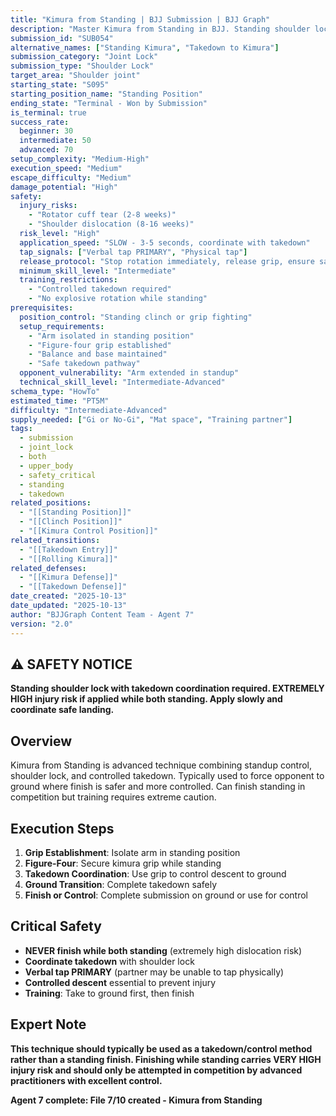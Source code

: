 ```yaml
---
title: "Kimura from Standing | BJJ Submission | BJJ Graph"
description: "Master Kimura from Standing in BJJ. Standing shoulder lock variation. Success: Beginner 30%, Intermediate 50%, Advanced 70%."
submission_id: "SUB054"
alternative_names: ["Standing Kimura", "Takedown to Kimura"]
submission_category: "Joint Lock"
submission_type: "Shoulder Lock"
target_area: "Shoulder joint"
starting_state: "S095"
starting_position_name: "Standing Position"
ending_state: "Terminal - Won by Submission"
is_terminal: true
success_rate:
  beginner: 30
  intermediate: 50
  advanced: 70
setup_complexity: "Medium-High"
execution_speed: "Medium"
escape_difficulty: "Medium"
damage_potential: "High"
safety:
  injury_risks:
    - "Rotator cuff tear (2-8 weeks)"
    - "Shoulder dislocation (8-16 weeks)"
  risk_level: "High"
  application_speed: "SLOW - 3-5 seconds, coordinate with takedown"
  tap_signals: ["Verbal tap PRIMARY", "Physical tap"]
  release_protocol: "Stop rotation immediately, release grip, ensure safe landing"
  minimum_skill_level: "Intermediate"
  training_restrictions:
    - "Controlled takedown required"
    - "No explosive rotation while standing"
prerequisites:
  position_control: "Standing clinch or grip fighting"
  setup_requirements:
    - "Arm isolated in standing position"
    - "Figure-four grip established"
    - "Balance and base maintained"
    - "Safe takedown pathway"
  opponent_vulnerability: "Arm extended in standup"
  technical_skill_level: "Intermediate-Advanced"
schema_type: "HowTo"
estimated_time: "PT5M"
difficulty: "Intermediate-Advanced"
supply_needed: ["Gi or No-Gi", "Mat space", "Training partner"]
tags:
  - submission
  - joint_lock
  - both
  - upper_body
  - safety_critical
  - standing
  - takedown
related_positions:
  - "[[Standing Position]]"
  - "[[Clinch Position]]"
  - "[[Kimura Control Position]]"
related_transitions:
  - "[[Takedown Entry]]"
  - "[[Rolling Kimura]]"
related_defenses:
  - "[[Kimura Defense]]"
  - "[[Takedown Defense]]"
date_created: "2025-10-13"
date_updated: "2025-10-13"
author: "BJJGraph Content Team - Agent 7"
version: "2.0"
---
```


## ⚠️ SAFETY NOTICE
**Standing shoulder lock with takedown coordination required. EXTREMELY HIGH injury risk if applied while both standing. Apply slowly and coordinate safe landing.**

## Overview
Kimura from Standing is advanced technique combining standup control, shoulder lock, and controlled takedown. Typically used to force opponent to ground where finish is safer and more controlled. Can finish standing in competition but training requires extreme caution.

## Execution Steps
1. **Grip Establishment**: Isolate arm in standing position
2. **Figure-Four**: Secure kimura grip while standing
3. **Takedown Coordination**: Use grip to control descent to ground
4. **Ground Transition**: Complete takedown safely
5. **Finish or Control**: Complete submission on ground or use for control

## Critical Safety
- **NEVER finish while both standing** (extremely high dislocation risk)
- **Coordinate takedown** with shoulder lock
- **Verbal tap PRIMARY** (partner may be unable to tap physically)
- **Controlled descent** essential to prevent injury
- **Training**: Take to ground first, then finish

## Expert Note
**This technique should typically be used as a takedown/control method rather than a standing finish. Finishing while standing carries VERY HIGH injury risk and should only be attempted in competition by advanced practitioners with excellent control.**

**Agent 7 complete: File 7/10 created - Kimura from Standing**
